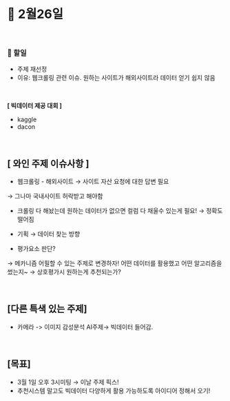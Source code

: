 📃 2월26일
=============

<br>

### 🔔 할일
- 주제 재선정 
- 이유: 웹크롤링 관련 이슈. 원하는 사이트가 해외사이트라 데이터 얻기 쉽지 않음


<br>


**[ 빅데이터 제공 대회 ]**

- kaggle
- dacon

<br>


## [ 와인 주제 이슈사항 ]

- 웹크롤링 - 해외사이트 → 사이트 자산 요청에 대한 답변 필요

→ 그나마 국내사이트 허락받고 해야함

- 크롤링 다 해놨는데 원하는 데이터가 없으면 컬럼 다 채울수 있는게 필요! → 정확도 떨어짐
- 기획 → 데이터 찾는 방향

- 평가요소 판단?

→ 메카니즘 어필할 수 있는 주제로 변경하자! 어떤 데이터를 활용했고 어떤 알고리즘을 썼는지~ → 상호평가시 원하는게 추천되는가? 

<br>

## [다른 특색 있는 주제]

- 카메라 -> 이미지 감성분석 AI주제→  빅데이터 들어감.

<br>

## [목표]

- 3월 1일 오후 3시미팅 → 이날 주제 픽스!
- 추천시스템 말고도 빅데이터 다양하게 활용 가능하도록 아이디어 정해서 오기!